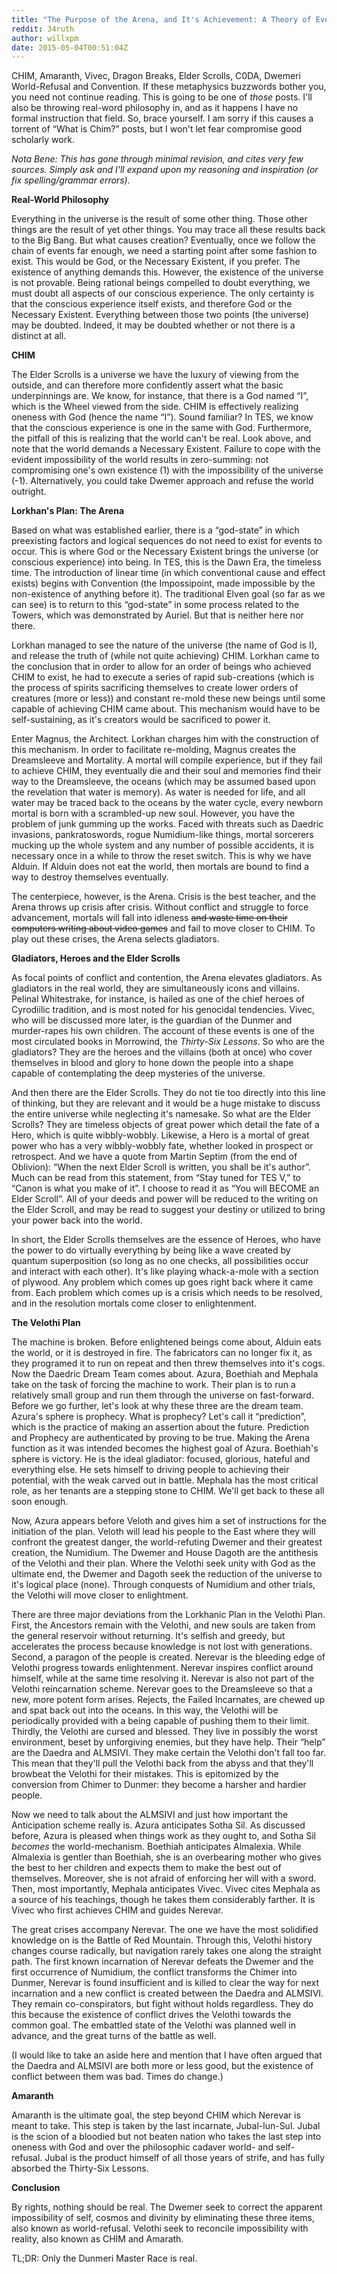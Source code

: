 ```yaml
---
title: "The Purpose of the Arena, and It's Achievement: A Theory of Everything"
reddit: 34ruth
author: willxpm
date: 2015-05-04T00:51:04Z
---
```


CHIM, Amaranth, Vivec, Dragon Breaks, Elder Scrolls, C0DA, Dwemeri World-Refusal and Convention. If these metaphysics buzzwords bother you, you need not continue reading. This is going to be one of *those* posts. I'll also be throwing real-word philosophy in, and as it happens I have no formal instruction that field. So, brace yourself. I am sorry if this causes a torrent of “What is Chim?” posts, but I won't let fear compromise good scholarly work.

*Nota Bene: This has gone through minimal revision, and cites very few sources. Simply ask and I'll expand upon my reasoning and inspiration (or fix spelling/grammar errors).*

**Real-World Philosophy**

Everything in the universe is the result of some other thing. Those other things are the result of yet other things. You may trace all these results back to the Big Bang. But what causes creation? Eventually, once we follow the chain of events far enough, we need a starting point after some fashion to exist. This would be God, or the Necessary Existent, if you prefer. The existence of anything demands this. However, the existence of the universe is not provable. Being rational beings compelled to doubt everything, we must doubt all aspects of our conscious experience. The only certainty is that the conscious experience itself exists, and therefore God or the Necessary Existent. Everything between those two points (the universe) may be doubted. Indeed, it may be doubted whether or not there is a distinct at all.

**CHIM**

The Elder Scrolls is a universe we have the luxury of viewing from the outside, and can therefore more confidently assert what the basic underpinnings are. We know, for instance, that there is a God named “I”, which is the Wheel viewed from the side. CHIM is effectively realizing oneness with God (hence the name “I”). Sound familiar? In TES, we know that the conscious experience is one in the same with God. Furthermore, the pitfall of this is realizing that the world can't be real. Look above, and note that the world demands a Necessary Existent. Failure to cope with the evident impossibility of the world results in zero-summing: not compromising one's own existence (1) with the impossibility of the universe (-1). Alternatively, you could take Dwemer approach and refuse the world outright.

**Lorkhan's Plan: The Arena**

Based on what was established earlier, there is a “god-state” in which preexisting factors and logical sequences do not need to exist for events to occur. This is where God or the Necessary Existent brings the universe (or conscious experience) into being. In TES, this is the Dawn Era, the timeless time. The introduction of linear time (in which conventional cause and effect exists) begins with Convention (the Impossipoint, made impossible by the non-existence of anything before it). The traditional Elven goal (so far as we can see) is to return to this “god-state” in some process related to the Towers, which was demonstrated by Auriel. But that is neither here nor there.

Lorkhan managed to see the nature of the universe (the name of God is I), and release the truth of (while not quite achieving) CHIM. Lorkhan came to the conclusion that in order to allow for an order of beings who achieved CHIM to exist, he had to execute a series of rapid sub-creations (which is the process of spirits sacrificing themselves to create lower orders of creatures (more or less)) and constant re-mold these new beings until some capable of achieving CHIM came about. This mechanism would have to be self-sustaining, as it's creators would be sacrificed to power it.

Enter Magnus, the Architect. Lorkhan charges him with the construction of this mechanism. In order to facilitate re-molding, Magnus creates the Dreamsleeve and Mortality. A mortal will compile experience, but if they fail to achieve CHIM, they eventually die and their soul and memories find their way to the Dreamsleeve, the oceans (which may be assumed based upon the revelation that water is memory). As water is needed for life, and all water may be traced back to the oceans by the water cycle, every newborn mortal is born with a scrambled-up new soul. However, you have the problem of junk gumming up the works. Faced with threats such as Daedric invasions, pankratoswords, rogue Numidium-like things, mortal sorcerers mucking up the whole system and any number of possible accidents, it is necessary once in a while to throw the reset switch. This is why we have Alduin. If Alduin does not eat the world, then mortals are bound to find a way to destroy themselves eventually.

The centerpiece, however, is the Arena. Crisis is the best teacher, and the Arena throws up crisis after crisis. Without conflict and struggle to force advancement, mortals will fall into idleness ~~and waste time on their computers writing about video games~~ and fail to move closer to CHIM. To play out these crises, the Arena selects gladiators.

**Gladiators, Heroes and the Elder Scrolls**

As focal points of conflict and contention, the Arena elevates gladiators. As gladiators in the real world, they are simultaneously icons and villains. Pelinal Whitestrake, for instance, is hailed as one of the chief heroes of Cyrodiilic tradition, and is most noted for his genocidal tendencies. Vivec, who will be discussed more later, is the guardian of the Dunmer and murder-rapes his own children. The account of these events is one of the most circulated books in Morrowind, the *Thirty-Six Lessons*. So who are the gladiators? They are the heroes and the villains (both at once) who cover themselves in blood and glory to hone down the people into a shape capable of contemplating the deep mysteries of the universe.

And then there are the Elder Scrolls. They do not tie too directly into this line of thinking, but they are relevant and it would be a huge mistake to discuss the entire universe while neglecting it's namesake. So what are the Elder Scrolls? They are timeless objects of great power which detail the fate of a Hero, which is quite wibbly-wobbly. Likewise, a Hero is a mortal of great power who has a very wibbly-wobbly fate, whether looked in prospect or retrospect. And we have a quote from Martin Septim (from the end of Oblivion): “When the next Elder Scroll is written, you shall be it's author”. Much can be read from this statement, from “Stay tuned for TES V,” to “Canon is what you make of it”. I choose to read it as “You will BECOME an Elder Scroll”. All of your deeds and power will be reduced to the writing on the Elder Scroll, and may be read to suggest your destiny or utilized to bring your power back into the world.

In short, the Elder Scrolls themselves are the essence of Heroes, who have the power to do virtually everything by being like a wave created by quantum superposition (so long as no one checks, all possibilities occur and interact with each other). It's like playing whack-a-mole with a section of plywood. Any problem which comes up goes right back where it came from. Each problem which comes up is a crisis which needs to be resolved, and in the resolution mortals come closer to enlightenment.

**The Velothi Plan**

The machine is broken. Before enlightened beings come about, Alduin eats the world, or it is destroyed in fire. The fabricators can no longer fix it, as they programed it to run on repeat and then threw themselves into it's cogs. Now the Daedric Dream Team comes about. Azura, Boethiah and Mephala take on the task of forcing the machine to work. Their plan is to run a relatively small group and run them through the universe on fast-forward. Before we go further, let's look at why these three are the dream team. Azura's sphere is prophecy. What is prophecy? Let's call it “prediction”, which is the practice of making an assertion about the future. Prediction and Prophecy are authenticated by proving to be true. Making the Arena function as it was intended becomes the highest goal of Azura. Boethiah's sphere is victory. He is the ideal gladiator: focused, glorious, hateful and everything else. He sets himself to driving people to achieving their potential, with the weak carved out in battle. Mephala has the most critical role, as her tenants are a stepping stone to CHIM.  We'll get back to these all soon enough.

Now, Azura appears before Veloth and gives him a set of instructions for the initiation of the plan. Veloth will lead his people to the East where they will confront the greatest danger, the world-refuting Dwemer and their greatest creation, the Numidium. The Dwemer and House Dagoth are the antithesis of the Velothi and their plan. Where the Velothi seek unity with God as the ultimate end, the Dwemer and Dagoth seek the reduction of the universe to it's logical place (none). Through conquests of Numidium and other trials, the Velothi will move closer to enlightment.

There are three major deviations from the Lorkhanic Plan in the Velothi Plan. First, the Ancestors remain with the Velothi, and new souls are taken from the general reservoir without returning. It's selfish and greedy, but accelerates the process because knowledge is not lost with generations. Second, a paragon of the people is created. Nerevar is the bleeding edge of Velothi progress towards enlightenment. Nerevar inspires conflict around himself, while at the same time resolving it. Nerevar is also not part of the Velothi reincarnation scheme. Nerevar goes to the Dreamsleeve so that a new, more potent form arises. Rejects, the Failed Incarnates, are chewed up and spat back out into the oceans. In this way, the Velothi will be periodically provided with a being capable of pushing them to their limit. Thirdly, the Velothi are cursed and blessed. They live in possibly the worst environment, beset by unforgiving enemies, but they have help. Their “help” are the Daedra and ALMSIVI. They make certain the Velothi don't fall too far. This mean that they'll pull the Velothi back from the abyss and that they'll browbeat the Velothi for their mistakes. This is epitomized by the conversion from Chimer to Dunmer: they become a harsher and hardier people.

Now we need to talk about the ALMSIVI and just how important the Anticipation scheme really is. Azura anticipates Sotha Sil. As discussed before, Azura is pleased when things work as they ought to, and Sotha Sil *becomes* the world-mechanism. Boethiah anticipates Almalexia. While Almalexia is gentler than Boethiah, she is an overbearing mother who gives the best to her children and expects them to make the best out of themselves. Moreover, she is not afraid of enforcing her will with a sword. Then, most importantly, Mephala anticipates Vivec. Vivec cites Mephala as a source of his teachings, though he takes them considerably farther. It is Vivec who first achieves CHIM and guides Nerevar.

The great crises accompany Nerevar. The one we have the most solidified knowledge on is the Battle of Red Mountain. Through this, Velothi history changes course radically, but navigation rarely takes one along the straight path. The first known incarnation of Nerevar defeats the Dwemer and the first occurrence of Numidium, the conflict transforms the Chimer into Dunmer, Nerevar is found insufficient and is killed to clear the way for next incarnation and a new conflict is created between the Daedra and ALMSIVI. They remain co-conspirators, but fight without holds regardless. They do this because the existence of conflict drives the Velothi towards the common goal. The embattled state of the Velothi was planned well in advance, and the great turns of the battle as well.

(I would like to take an aside here and mention that I have often argued that the Daedra and ALMSIVI are both more or less good, but the existence of conflict between them was bad. Times do change.)

**Amaranth**

Amaranth is the ultimate goal, the step beyond CHIM which Nerevar is meant to take. This step is taken by the last incarnate, Jubal-lun-Sul. Jubal is the scion of a bloodied but not beaten nation who takes the last step into oneness with God and over the philosophic cadaver world- and self- refusal. Jubal is the product himself of all those years of strife, and has fully absorbed the Thirty-Six Lessons.

**Conclusion**

By rights, nothing should be real. The Dwemer seek to correct the apparent impossibility of self, cosmos and divinity by eliminating these three items, also known as world-refusal. Velothi seek to reconcile impossibility with reality, also known as CHIM and Amarath.

TL;DR: Only the Dunmeri Master Race is real.
